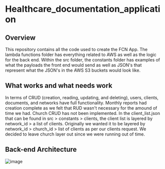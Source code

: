 # Healthcare_documentation_application
## Overview
This repository contains all the code used to create the FCN App. The lambda functions folder has everything
related to AWS as well as the logic for the back end. Within the src folder, the constants folder has examples
of what the payloads the front end would send as well as JSON's that represent what the JSON's in the AWS S3 buckets
would look like.

## What works and what needs work
In terms of CRUD (creation, reading, updating, and deleting), users, clients, documents, and networks have full
functionality. Monthly reports had creation complete as we felt that RUD wasn't necessary for the amound of time
we had. Church CRUD has not been implemented. In the client_list.json that can be found in src > constants > clients,
the client list is layered by network_id > a list of clients. Originally we wanted it to be layered by network_id >
church_id > list of clients as per our clients request. We decided to leave church layer out since we were running out
of time. 

## Back-end Architecture
![image](https://github.com/Faith-Community-App-DevTeam/Healthcare_documentation_application/assets/113818711/42e372c6-bc9d-4106-9c5c-808381258f1d)
